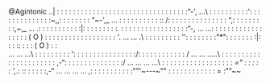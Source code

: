  @Agintonic
 ..| : : : : : : : : : : : : : : : : : : : : : : : : : : : : : : : : :”-'\,
...\ : : : : : : : : : :'\: : : : : : : : : : : : : :~,,: : : : : :  : : “~-',_
... \: : : : : : : : : : :\: /: : : : : : : : : : : : : : : “,: : : :  :  : : : :,~,_
... .\: : : : : : : : : : :\|: : : : : : : : :_._ : : : : : : \: : : :  :  : : : : : :”-,
... ...\: : : : : : : : : : \: : : : : : : : ( O ) : : : : : : \: : : :  :  : : : : : : : '\.
... ... .\ : : : : : : : : : '\': : : : : : : :"*": : : : : : : :|: : : :: :  : : ( O ) : :\
... ... ...\ : : : : : : : : : '\: : : : : : : : : : : : : : : :/: : : :  :   : : : : : : : /
... ... .....\ : : : : : : : : : \: : : : : : : : : : : : : ,-“: : : : :  : : : : : : : : : :/
... ... ... ...\ : : : : : : : : : \: : : : : : : : : _=" : : : : : ',_.: :: : : : : :,-“
... ... ... ... \,: : : : : : : : : \: :"”'~---~”" : : : : : : : : : : : : = :"”~~
